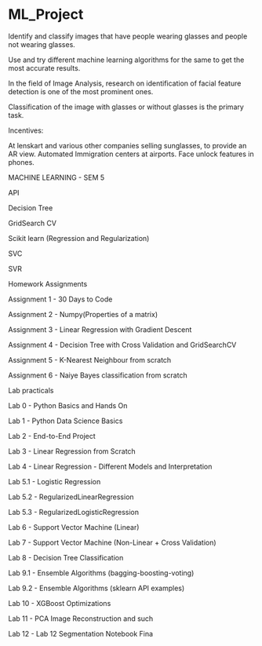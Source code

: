 # ML_Project
Identify and classify  images that have people wearing glasses and people not wearing glasses.

Use and try different machine learning algorithms for the same to get the most accurate results.

In the field of  Image Analysis, research on identification of facial feature detection  is one of the most prominent ones.

Classification of the image  with glasses  or without glasses is the primary task. 

Incentives: 

At lenskart and various other companies selling sunglasses, to provide an AR view.
Automated Immigration centers at airports.
Face unlock features in phones.


MACHINE LEARNING - SEM 5

API

Decision Tree

GridSearch CV

Scikit learn (Regression and Regularization)

SVC

SVR

Homework Assignments

Assignment 1 - 30 Days to Code

Assignment 2 - Numpy(Properties of a matrix)

Assignment 3 - Linear Regression with Gradient Descent

Assignment 4 - Decision Tree with Cross Validation and GridSearchCV

Assignment 5 - K-Nearest Neighbour from scratch

Assignment 6 - Naiye Bayes classification from scratch

Lab practicals

Lab 0 - Python Basics and Hands On

Lab 1 - Python Data Science Basics

Lab 2 - End-to-End Project

Lab 3 - Linear Regression from Scratch

Lab 4 - Linear Regression - Different Models and Interpretation

Lab 5.1 - Logistic Regression

Lab 5.2 - RegularizedLinearRegression

Lab 5.3 - RegularizedLogisticRegression

Lab 6 - Support Vector Machine (Linear)

Lab 7 - Support Vector Machine (Non-Linear + Cross Validation)

Lab 8 - Decision Tree Classification

Lab 9.1 - Ensemble Algorithms (bagging-boosting-voting)

Lab 9.2 - Ensemble Algorithms (sklearn API examples)

Lab 10 - XGBoost Optimizations

Lab 11 - PCA Image Reconstruction and such

Lab 12 - Lab 12 Segmentation Notebook Fina
